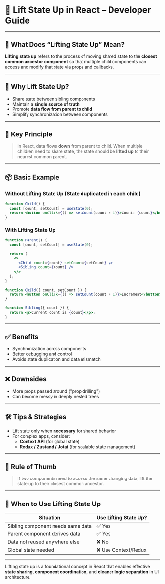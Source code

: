 # 🔼 Lift State Up in React – Developer Guide

---

## 📘 What Does “Lifting State Up” Mean?

**Lifting state up** refers to the process of moving shared state to the **closest common ancestor component** so that multiple child components can access and modify that state via props and callbacks.

---

## 🎯 Why Lift State Up?

- Share state between sibling components
- Maintain a **single source of truth**
- Promote **data flow from parent to child**
- Simplify synchronization between components

---

## 🧠 Key Principle

> In React, data flows **down** from parent to child. When multiple children need to share state, the state should be **lifted up** to their nearest common parent.

---

## 📦 Basic Example

### Without Lifting State Up (State duplicated in each child)

```jsx
function Child() {
  const [count, setCount] = useState(0);
  return <button onClick={() => setCount(count + 1)}>Count: {count}</button>;
}
```

### With Lifting State Up

```jsx
function Parent() {
  const [count, setCount] = useState(0);

  return (
    <>
      <Child count={count} setCount={setCount} />
      <Sibling count={count} />
    </>
  );
}

function Child({ count, setCount }) {
  return <button onClick={() => setCount(count + 1)}>Increment</button>;
}

function Sibling({ count }) {
  return <p>Current count is {count}</p>;
}
```

---

## ✅ Benefits

- Synchronization across components
- Better debugging and control
- Avoids state duplication and data mismatch

---

## ❌ Downsides

- More props passed around ("prop drilling")
- Can become messy in deeply nested trees

---

## 🛠 Tips & Strategies

- Lift state only when **necessary** for shared behavior
- For complex apps, consider:
  - **Context API** (for global state)
  - **Redux / Zustand / Jotai** (for scalable state management)

---

## 🧠 Rule of Thumb

> If two components need to access the same changing data, lift the state up to their closest common ancestor.

---

## 📌 When to Use Lifting State Up

| Situation                            | Use Lifting State Up? |
|-------------------------------------|------------------------|
| Sibling component needs same data   | ✅ Yes                 |
| Parent component derives data       | ✅ Yes                 |
| Data not reused anywhere else       | ❌ No                  |
| Global state needed                 | ❌ Use Context/Redux   |

---

Lifting state up is a foundational concept in React that enables effective **state sharing**, **component coordination**, and **cleaner logic separation** in UI architecture.

